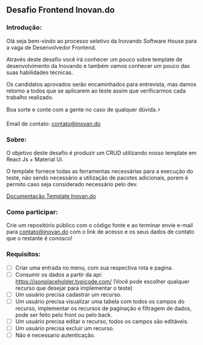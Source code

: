 ## Desafio Frontend Inovan.do


### Introdução:

Olá seja bem-vindo ao processo seletivo da Inovando Software House para a vaga de Desenvolvedor Frontend.

Através deste desafio você irá conhecer um pouco sobre template de desenvolvimento da Inovando e também vamos conhecer um pouco das suas habilidades técnicas.

Os candidatos aprovados serão encaminhados para entrevista, mas damos retorno a todos que se aplicarem ao teste assim que verificarmos cada trabalho realizado.

Boa sorte e conte com a gente no caso de qualquer dúvida.⚡️

Email de contato: contato@inovan.do

###  Sobre:

O objetivo deste desafio é produzir um CRUD utilizando nosso template em React Js + Material Ui. 

O template fornece todas as ferramentas necessárias para a execução do teste, não sendo necessário a utilização de pacotes adicionais, porem é permito caso seja considerado necessário pelo dev.


[Documentação Template Inovan.do](https://github.com/inovando/cra-template-inovando)

### Como participar:

Crie um repositório público com o código fonte e ao terminar envie e-mail para contato@inovan.do com o link de acesso e os seus dados de contato que o restante é conosco!


### Requisitos:

- [ ] Criar uma entrada no menu, com sua respectiva rota e pagina.
- [ ] Consumir os dados a partir da api: https://jsonplaceholder.typicode.com/ (Você pode escolher qualquer recurso que desejar para implementar o teste)
- [ ] Um usuário precisa cadastrar um recurso.
- [ ] Um usuário precisa visualizar uma tabela com todos os campos do recurso, implementar os recursos de paginação e filtragem de dados, pode ser feito pelo front ou pelo back.
- [ ] Um usuário precisa editar o recurso, todos os campos são editáveis.
- [ ] Um usuário precisa excluir um recurso.
- [ ] Não é necessario autenticação.
